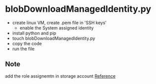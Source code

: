 # blobDownloadManagedIdentity.py

- create linux VM, create .pem file in 'SSH keys'
  - enable the System assigned identity
- install python and pip
- touch blobDownloadManagedIdentity.py
- copy the code
- run the file

## Note

add the role assignemtn in storage account
[Reference](https://youtu.be/QdyHITN6cxY?t=4623)
